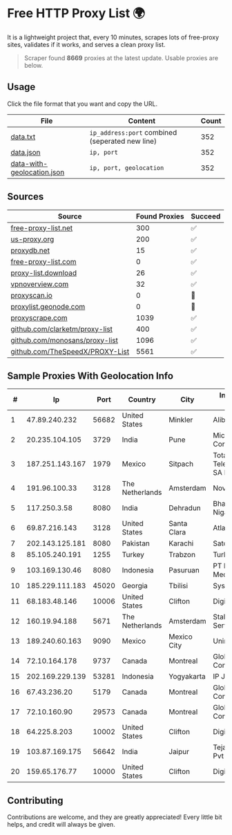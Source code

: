 
# Free HTTP Proxy List 🌍

It is a lightweight project that, every 10 minutes, scrapes lots of free-proxy sites, validates if it works, and serves a clean proxy list.


> Scraper found **8669** proxies at the latest update. Usable proxies are below.

## Usage

Click the file format that you want and copy the URL.


|File|Content|Count|
|----|-------|-----|
|[data.txt](https://raw.githubusercontent.com/themiralay/Proxy-List-World/master/data.txt)|`ip_address:port` combined (seperated new line)|352|
|[data.json](https://raw.githubusercontent.com/themiralay/Proxy-List-World/master/data.json)|`ip, port`|352|
|[data-with-geolocation.json](https://raw.githubusercontent.com/themiralay/Proxy-List-World/master/data-with-geolocation.json)|`ip, port, geolocation`|352|

## Sources

|Source|Found Proxies|Succeed|
|------|-------------|-------|
|[free-proxy-list.net](https://free-proxy-list.net)|300|✅|
|[us-proxy.org](https://www.us-proxy.org)|200|✅|
|[proxydb.net](http://proxydb.net)|15|✅|
|[free-proxy-list.com](https://free-proxy-list.com/?page=&port=&type%5B%5D=http&type%5B%5D=https&up_time=0&search=Search)|0|✅|
|[proxy-list.download](https://www.proxy-list.download/HTTP)|26|✅|
|[vpnoverview.com](https://vpnoverview.com/privacy/anonymous-browsing/free-proxy-servers)|32|✅|
|[proxyscan.io](https://www.proxyscan.io)|0|🚫|
|[proxylist.geonode.com](https://proxylist.geonode.com/api/proxy-list?limit=300&page=1&sort_by=lastChecked&sort_type=desc&protocols=http,https)|0|🚫|
|[proxyscrape.com](https://api.proxyscrape.com/v2/?request=displayproxies&protocol=http&timeout=10000&country=all&ssl=all&anonymity=all)|1039|✅|
|[github.com/clarketm/proxy-list](https://raw.githubusercontent.com/clarketm/proxy-list/master/proxy-list-raw.txt)|400|✅|
|[github.com/monosans/proxy-list](https://raw.githubusercontent.com/monosans/proxy-list/main/proxies/http.txt)|1096|✅|
|[github.com/TheSpeedX/PROXY-List](https://raw.githubusercontent.com/TheSpeedX/PROXY-List/master/http.txt)|5561|✅|


## Sample Proxies With Geolocation Info

|#|Ip|Port|Country|City|Internet Service Provider|
|-|--|----|-------|----|-------------------------|
|1|47.89.240.232|56682|United States|Minkler|Alibaba.com LLC|
|2|20.235.104.105|3729|India|Pune|Microsoft Corporation|
|3|187.251.143.167|1979|Mexico|Sitpach|Total Play Telecomunicaciones SA De CV|
|4|191.96.100.33|3128|The Netherlands|Amsterdam|NovoServe B.V.|
|5|117.250.3.58|8080|India|Dehradun|Bharat Sanchar Nigam Ltd|
|6|69.87.216.143|3128|United States|Santa Clara|Atlantic.net|
|7|202.143.125.181|8080|Pakistan|Karachi|Satcomm (Pvt.) Ltd.|
|8|85.105.240.191|1255|Turkey|Trabzon|TurkTelecom|
|9|103.169.130.46|8080|Indonesia|Pasuruan|PT Lancar Artha Media Data|
|10|185.229.111.183|45020|Georgia|Tbilisi|Sysnet LLC|
|11|68.183.48.146|10006|United States|Clifton|DigitalOcean, LLC|
|12|160.19.94.188|5671|The Netherlands|Amsterdam|Stallion Network Services Limited|
|13|189.240.60.163|9090|Mexico|Mexico City|Uninet S.A. de C.V.|
|14|72.10.164.178|9737|Canada|Montreal|GloboTech Communications|
|15|202.169.229.139|53281|Indonesia|Yogyakarta|IP JMN Soho|
|16|67.43.236.20|5179|Canada|Montreal|GloboTech Communications|
|17|72.10.160.90|29573|Canada|Montreal|GloboTech Communications|
|18|64.225.8.203|10002|United States|Clifton|DigitalOcean, LLC|
|19|103.87.169.175|56642|India|Jaipur|Tejays Industries Pvt Ltd|
|20|159.65.176.77|10000|United States|Clifton|DigitalOcean, LLC|



## Contributing

Contributions are welcome, and they are greatly appreciated! Every
little bit helps, and credit will always be given.

